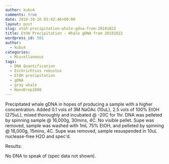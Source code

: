 ```yaml
---
author: kubu4
comments: true
date: 2010-10-26 03:42:46+00:00
layout: post
slug: etoh-precipitation-whale-gdna-from-20101022
title: EtOH Precipitation - Whale gDNA from 20101022
wordpress_id: 581
author:
  - kubu4
categories:
  - Miscellaneous
tags:
  - DNA Quantification
  - Eschrichtius robustus
  - EtOH precipitation
  - gDNA
  - gray whale
  - NanoDrop1000
---
```


Precipitated whale gDNA in hopes of producing a sample with a higher concentration. Added 0.1 vols of 3M NaOAc (10uL), 2.5 vols of 100% EtOH (275uL), mixed thoroughly and incubated @ -20C for 1hr. DNA was pelleted by spinning sample @ 16,000g, 30mins, 4C. No visible pellet. Supe was removed, sample was washed with 1mL 75% EtOH, and pelleted by spinning @ 16,000g, 15mins, 4C. Supe was removed, sample resuspended in 10uL nuclease-free H2O and spec'd.

Results:

No DNA to speak of (spec data not shown).
